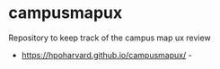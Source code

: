 # campusmapux 
Repository to keep track of the campus map ux review
- https://hpoharvard.github.io/campusmapux/ - 